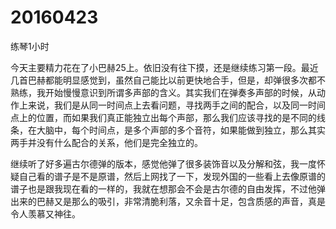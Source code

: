 # 20160423

练琴1小时

今天主要精力花在了小巴赫25上。依旧没有往下摸，还是继续练习第一段。最近几首巴赫都能明显感觉到，虽然自己能比以前更快地合手，但是，却弹很多次都不熟练，我开始慢慢意识到所谓多声部的含义。其实我们在弹奏多声部的时候，从动作上来说，我们是从同一时间点上去看问题，寻找两手之间的配合，以及同一时间点上的位置，而如果我们真正能独立出每个声部，那么我们应该寻找的是不同的线条，在大脑中，每个时间点，是多个声部的多个音符，如果能做到独立，那么其实两手并没有什么配合的关系，他们是完全独立的。

继续听了好多遍古尔德弹的版本，感觉他弹了很多装饰音以及分解和弦，我一度怀疑自己看的谱子是不是原谱，然后上网找了一下，发现外国的一些看上去像原谱的谱子也是跟我现在看的一样的，我就在想那会不会是古尔德的自由发挥，不过他弹出来的巴赫又是那么的吸引，非常清脆利落，又余音十足，包含质感的声音，真是令人羡慕又神往。